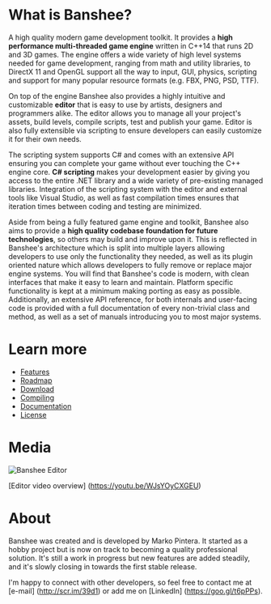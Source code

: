 # What is Banshee?
A high quality modern game development toolkit. It provides a **high performance multi-threaded game engine** written in C++14 that runs 2D and 3D games. The engine offers a wide variety of high level systems needed for game development, ranging from math and utility libraries, to DirectX 11 and OpenGL support all the way to input, GUI, physics, scripting and support for many popular resource formats (e.g. FBX, PNG, PSD, TTF).

On top of the engine Banshee also provides a highly intuitive and customizable **editor** that is easy to use by artists, designers and programmers alike. The editor allows you to manage all your project's assets, build levels, compile scripts, test and publish your game. Editor is also fully extensible via scripting to ensure developers can easily customize it for their own needs.

The scripting system supports C# and comes with an extensive API ensuring you can complete your game without ever touching the C++ engine core. **C# scripting** makes your development easier by giving you access to the entire .NET library and a wide variety of pre-existing managed libraries. Integration of the scripting system with the editor and external tools like Visual Studio, as well as fast compilation times ensures that iteration times between coding and testing are minimized.

Aside from being a fully featured game engine and toolkit, Banshee also aims to provide a **high quality codebase foundation for future technologies**, so others may build and improve upon it. This is reflected in Banshee's architecture which is split into multiple layers allowing developers to use only the functionality they needed, as well as its plugin oriented nature which allows developers to fully remove or replace major engine systems. You will find that Banshee's code is modern, with clean interfaces that make it easy to learn and maintain. Platform specific functionality is kept at a minimum making porting as easy as possible. Additionally, an extensive API reference, for both internals and user-facing code is provided with a full documentation of every non-trivial class and method, as well as a set of manuals introducing you to most major systems.

# Learn more
* [Features](Documentation/GitHub/features.md)
* [Roadmap](Documentation/GitHub/roadmap.md)
* [Download](Documentation/GitHub/install.md)
* [Compiling](Documentation/GitHub/compiling.md)
* [Documentation](Documentation/GitHub/documentation.md)
* [License](Documentation/GitHub/license.md)

# Media
![Banshee Editor](http://bearishsun.thalassa.feralhosting.com/BansheeEditor.png "Banshee Editor")

[Editor video overview] (https://youtu.be/WJsYOyCXGEU)

# About
Banshee was created and is developed by Marko Pintera. It started as a hobby project but is now on track to becoming a quality professional solution. It's still a work in progress but new features are added steadily, and it's slowly closing in towards the first stable release.

I'm happy to connect with other developers, so feel free to contact me at [e-mail] (http://scr.im/39d1) or add me on [LinkedIn] (https://goo.gl/t6pPPs). 